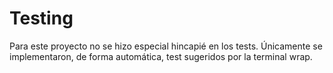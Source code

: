 # Testing

Para este proyecto no se hizo especial hincapié en los tests. Únicamente se implementaron, de forma automática, test sugeridos por la terminal wrap. 
